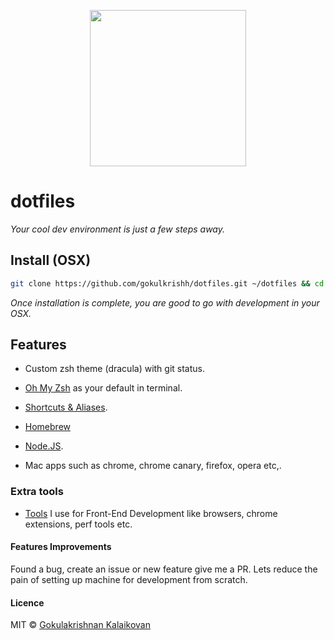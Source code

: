 <p align="center"><img src="https://raw.githubusercontent.com/gokulkrishh/dotfiles/master/logo.png" width="250" height="250"/></p>

# dotfiles

*Your cool dev environment is just a few steps away.*

## Install (OSX)

```sh
git clone https://github.com/gokulkrishh/dotfiles.git ~/dotfiles && cd ~/dotfiles && bash install.sh
```

*Once installation is complete, you are good to go with development in your OSX.*

## Features

  - Custom zsh theme (dracula) with git status.

  - [Oh My Zsh](https://github.com/robbyrussell/oh-my-zsh) as your default in terminal.
  
  - [Shortcuts & Aliases](https://github.com/gokulkrishh/dotfiles/blob/master/docs/Aliases.md).

  - [Homebrew](http://brew.sh/) 

  - [Node.JS](https://nodejs.org/en/).
	
  - Mac apps such as chrome, chrome canary, firefox, opera etc,.

### Extra tools

 - [Tools](https://github.com/gokulkrishh/Tools-I-use) I use for Front-End Development like browsers, chrome extensions, perf tools etc.

#### Features Improvements
Found a bug, create an issue or new feature give me a PR. Lets reduce the pain of setting up machine for development from scratch.

#### Licence

MIT © [Gokulakrishnan Kalaikovan](http://github.com/gokulkrishh)   
